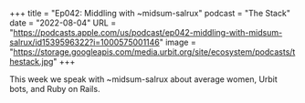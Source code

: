+++
title = "Ep042: Middling with ~midsum-salrux"
podcast = "The Stack"
date = "2022-08-04"
URL = "https://podcasts.apple.com/us/podcast/ep042-middling-with-midsum-salrux/id1539596322?i=1000575001146"
image = "https://storage.googleapis.com/media.urbit.org/site/ecosystem/podcasts/thestack.jpg"
+++

This week we speak with ~midsum-salrux about average women, Urbit bots, and Ruby on Rails.

